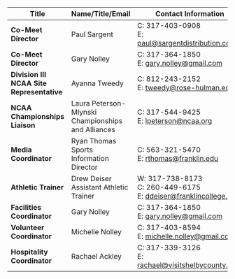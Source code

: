 ---
---
| Title | Name/Title/Email | Contact Information |
| ----- | ---------------- | --------------- |
| **Co-Meet Director**                      | Paul Sargent                                          | C: 317-403-0908<br>E: paul@sargentdistribution.com  |
| **Co-Meet Director**                      | Gary Nolley                                           | C: 317-364-1850<br>E: gary.nolley@gmail.com              |
| **Division III NCAA Site Representative** | Ayanna Tweedy                                         | C: 812-243-2152<br>E: tweedy@rose-hulman.edu        |
| **NCAA Championships Liaison**            | Laura Peterson-Mlynski<br>Championships and Alliances | C: 317-544-9425<br>E: lpeterson@ncaa.org            |
| **Media Coordinator**                     | Ryan Thomas<br>Sports Information Director            | C: 563-321-5470<br>E: rthomas@franklin.edu          |
| **Athletic Trainer**                      | Drew Deiser<br>Assistant Athletic Trainer             | W: 317-738-8173<br>C: 260-449-6175<br>E: ddeiser@franklincollege.edu |
| **Facilities Coordinator**                | Gary Nolley                                   | C: 317-364-1850<br>E: gary.nolley@gmail.com              |
| **Volunteer Coordinator**                 | Michelle Nolley                               | C: 317-403-8594<br>E: michelle.nolley@gmail.com              |
| **Hospitality Coordinator**               | Rachael Ackley                               | C: 317-339-3126<br>E: rachael@visitshelbycounty.com |
